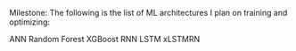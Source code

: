 Milestone: The following is the list of ML architectures I plan on training and optimizing:

ANN
Random Forest
XGBoost
RNN
LSTM
xLSTMRN